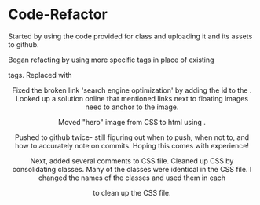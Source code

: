 # Code-Refactor

Started by using the code provided for class and uploading it and its assets to github.

Began refacting by using more specific tags in place of existing <div> tags. Replaced with <header> <section> <nav> <aside> <article> <footer> <img>

Fixed the broken link 'search engine optimization' by adding the id to the <img>. Looked up a solution online that mentioned links next to floating images need to anchor to the image. 

Moved "hero" image from CSS to html using <img>.

Pushed to github twice- still figuring out when to push, when not to, and how to accurately note on commits. Hoping this comes with experience!

Next, added several comments to CSS file. 
Cleaned up CSS by consolidating classes. Many of the classes were identical in the CSS file. I changed the names of the classes and used them in each <section> to clean up the CSS file. 